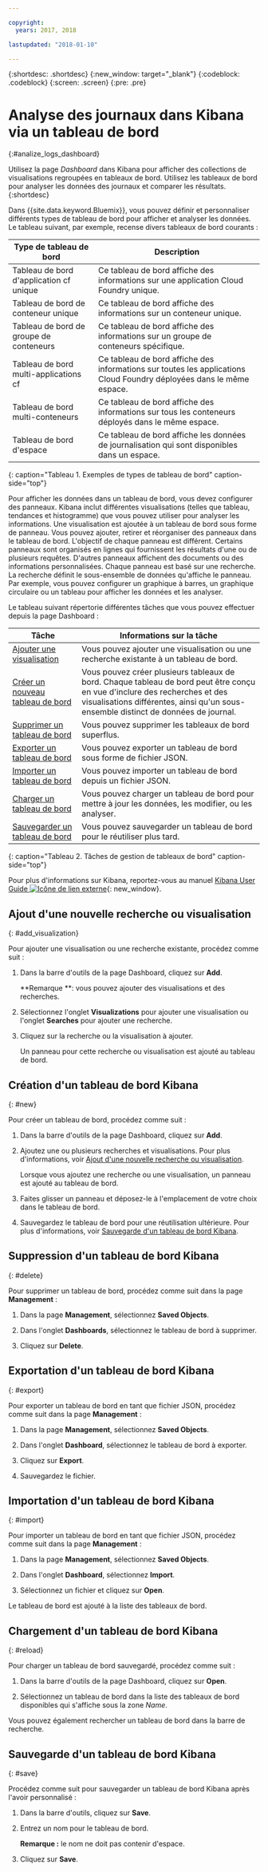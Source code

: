 ```yaml
---

copyright:
  years: 2017, 2018

lastupdated: "2018-01-10"

---
```



{:shortdesc: .shortdesc}
{:new_window: target="_blank"}
{:codeblock: .codeblock}
{:screen: .screen}
{:pre: .pre}

# Analyse des journaux dans Kibana via un tableau de bord
{:#analize_logs_dashboard}

Utilisez la page *Dashboard* dans Kibana pour afficher des collections de visualisations regroupées en tableaux de bord. Utilisez les tableaux de bord pour analyser les données des journaux et comparer les résultats.
{:shortdesc}

Dans {{site.data.keyword.Bluemix}}, vous pouvez définir et personnaliser différents types de tableau de bord pour afficher et analyser les données. Le tableau suivant, par exemple, recense divers tableaux de bord courants :

| Type de tableau de bord | Description |
|-------------------|-------------|
| Tableau de bord d'application cf unique | Ce tableau de bord affiche des informations sur une application Cloud Foundry unique. |
| Tableau de bord de conteneur unique  | Ce tableau de bord affiche des informations sur un conteneur unique.  |
| Tableau de bord de groupe de conteneurs  | Ce tableau de bord affiche des informations sur un groupe de conteneurs spécifique.  |
| Tableau de bord multi-applications cf | Ce tableau de bord affiche des informations sur toutes les applications Cloud Foundry déployées dans le même espace.  | 
| Tableau de bord multi-conteneurs | Ce tableau de bord affiche des informations sur tous les conteneurs déployés dans le même espace.  |
| Tableau de bord d'espace | Ce tableau de bord affiche les données de journalisation qui sont disponibles dans un espace.  | 
{: caption="Tableau 1. Exemples de types de tableau de bord" caption-side="top"}

Pour afficher les données dans un tableau de bord, vous devez configurer des panneaux. Kibana inclut différentes visualisations (telles que tableau, tendances et histogramme) que vous pouvez utiliser pour analyser les informations. Une visualisation est ajoutée à un tableau de bord sous forme de panneau. Vous pouvez ajouter, retirer et réorganiser des panneaux dans le tableau de bord. L'objectif de chaque panneau est différent. Certains panneaux sont organisés en lignes qui fournissent les résultats d'une ou de plusieurs requêtes. D'autres panneaux affichent des documents ou des informations personnalisées. Chaque panneau est basé sur une recherche. La recherche définit le sous-ensemble de données qu'affiche le panneau. Par exemple, vous pouvez configurer un graphique à barres, un graphique circulaire ou un tableau pour afficher les données et les analyser.  

Le tableau suivant répertorie différentes tâches que vous pouvez effectuer depuis la page Dashboard :

| Tâche | Informations sur la tâche |
|------|------------------|
| [Ajouter une visualisation](/docs/services/CloudLogAnalysis/kibana/analize_logs_dashboard.html#add_visualization) | Vous pouvez ajouter une visualisation ou une recherche existante à un tableau de bord.|
| [Créer un nouveau tableau de bord](/docs/services/CloudLogAnalysis/kibana/analize_logs_dashboard.html#new) | Vous pouvez créer plusieurs tableaux de bord. Chaque tableau de bord peut être conçu en vue d'inclure des recherches et des visualisations différentes, ainsi qu'un sous-ensemble distinct de données de journal.  |
| [Supprimer un tableau de bord](/docs/services/CloudLogAnalysis/kibana/analize_logs_dashboard.html#delete) | Vous pouvez supprimer les tableaux de bord superflus. |
| [Exporter un tableau de bord](/docs/services/CloudLogAnalysis/kibana/analize_logs_dashboard.html#export) | Vous pouvez exporter un tableau de bord sous forme de fichier JSON. |
| [Importer un tableau de bord](/docs/services/CloudLogAnalysis/kibana/analize_logs_dashboard.html#import) | Vous pouvez importer un tableau de bord depuis un fichier JSON. |
| [Charger un tableau de bord](/docs/services/CloudLogAnalysis/kibana/analize_logs_dashboard.html#reload) | Vous pouvez charger un tableau de bord pour mettre à jour les données, les modifier, ou les analyser. |
| [Sauvegarder un tableau de bord](/docs/services/CloudLogAnalysis/kibana/analize_logs_dashboard.html#save) | Vous pouvez sauvegarder un tableau de bord pour le réutiliser plus tard. |
{: caption="Tableau 2. Tâches de gestion de tableaux de bord" caption-side="top"}

Pour plus d'informations sur Kibana, reportez-vous au manuel [Kibana User Guide ![Icône de lien externe](../../../icons/launch-glyph.svg "Icône de lien externe")](https://www.elastic.co/guide/en/kibana/5.1/index.html){: new_window}.


## Ajout d'une nouvelle recherche ou visualisation
{: #add_visualization}

Pour ajouter une visualisation ou une recherche existante, procédez comme suit :

1. Dans la barre d'outils de la page Dashboard, cliquez sur **Add**. 

    **Remarque **: vous pouvez ajouter des visualisations et des recherches. 

2. Sélectionnez l'onglet **Visualizations** pour ajouter une visualisation ou l'onglet **Searches** pour ajouter une recherche.

3. Cliquez sur la recherche ou la visualisation à ajouter.

    Un panneau pour cette recherche ou visualisation est ajouté au tableau de bord.

	
## Création d'un tableau de bord Kibana
{: #new}

Pour créer un tableau de bord, procédez comme suit :

1. Dans la barre d'outils de la page Dashboard, cliquez sur **Add**. 

2. Ajoutez une ou plusieurs recherches et visualisations. Pour plus d'informations, voir [Ajout d'une nouvelle recherche ou visualisation](/docs/services/CloudLogAnalysis/kibana/analize_logs_dashboard.html#add_visualization).

    Lorsque vous ajoutez une recherche ou une visualisation, un panneau est ajouté au tableau de bord.

3. Faites glisser un panneau et déposez-le à l'emplacement de votre choix dans le tableau de bord.
 
4. Sauvegardez le tableau de bord pour une réutilisation ultérieure. Pour plus d'informations, voir [Sauvegarde d'un tableau de bord Kibana](/docs/services/CloudLogAnalysis/kibana/analize_logs_dashboard.html#save).


## Suppression d'un tableau de bord Kibana
{: #delete}

Pour supprimer un tableau de bord, procédez comme suit dans la page **Management** :

1. Dans la page **Management**, sélectionnez **Saved Objects**.

2. Dans l'onglet **Dashboards**, sélectionnez le tableau de bord à supprimer.

3. Cliquez sur **Delete**.

## Exportation d'un tableau de bord Kibana
{: #export}

Pour exporter un tableau de bord en tant que fichier JSON, procédez comme suit dans la page **Management** :

1. Dans la page **Management**, sélectionnez **Saved Objects**.

2. Dans l'onglet **Dashboard**, sélectionnez le tableau de bord à exporter.

3. Cliquez sur **Export**.

4. Sauvegardez le fichier.

## Importation d'un tableau de bord Kibana
{: #import}

Pour importer un tableau de bord en tant que fichier JSON, procédez comme suit dans la page **Management** :

1. Dans la page **Management**, sélectionnez **Saved Objects**.

2. Dans l'onglet **Dashboard**, sélectionnez **Import**.

3. Sélectionnez un fichier et cliquez sur **Open**.

Le tableau de bord est ajouté à la liste des tableaux de bord.

## Chargement d'un tableau de bord Kibana
{: #reload}

Pour charger un tableau de bord sauvegardé, procédez comme suit :

1. Dans la barre d'outils de la page Dashboard, cliquez sur **Open**.

2. Sélectionnez un tableau de bord dans la liste des tableaux de bord disponibles qui s'affiche sous la zone *Name*.

Vous pouvez également rechercher un tableau de bord dans la barre de recherche.

## Sauvegarde d'un tableau de bord Kibana
{: #save}

Procédez comme suit pour sauvegarder un tableau de bord Kibana après l'avoir personnalisé :

1. Dans la barre d'outils, cliquez sur **Save**.

2. Entrez un nom pour le tableau de bord.

    **Remarque :** le nom ne doit pas contenir d'espace.

3. Cliquez sur **Save**.




